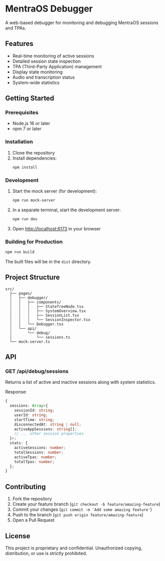 # MentraOS Debugger

A web-based debugger for monitoring and debugging MentraOS sessions and TPAs.

## Features

- Real-time monitoring of active sessions
- Detailed session state inspection
- TPA (Third-Party Application) management
- Display state monitoring
- Audio and transcription status
- System-wide statistics

## Getting Started

### Prerequisites

- Node.js 16 or later
- npm 7 or later

### Installation

1. Clone the repository
2. Install dependencies:
   ```bash
   npm install
   ```

### Development

1. Start the mock server (for development):
   ```bash
   npm run mock-server
   ```

2. In a separate terminal, start the development server:
   ```bash
   npm run dev
   ```

3. Open [http://localhost:6173](http://localhost:6173) in your browser

### Building for Production

```bash
npm run build
```

The built files will be in the `dist` directory.

## Project Structure

```
src/
  ├── pages/
  │   ├── debugger/
  │   │   ├── components/
  │   │   │   ├── StateTreeNode.tsx
  │   │   │   ├── SystemOverview.tsx
  │   │   │   ├── SessionList.tsx
  │   │   │   └── SessionInspector.tsx
  │   │   └── Debugger.tsx
  │   └── api/
  │       └── debug/
  │           └── sessions.ts
  └── mock-server.ts
```

## API

### GET /api/debug/sessions

Returns a list of active and inactive sessions along with system statistics.

Response:
```typescript
{
  sessions: Array<{
    sessionId: string;
    userId: string;
    startTime: string;
    disconnectedAt: string | null;
    activeAppSessions: string[];
    // ... other session properties
  }>;
  stats: {
    activeSessions: number;
    totalSessions: number;
    activeTpas: number;
    totalTpas: number;
  };
}
```

## Contributing

1. Fork the repository
2. Create your feature branch (`git checkout -b feature/amazing-feature`)
3. Commit your changes (`git commit -m 'Add some amazing feature'`)
4. Push to the branch (`git push origin feature/amazing-feature`)
5. Open a Pull Request

## License

This project is proprietary and confidential. Unauthorized copying, distribution, or use is strictly prohibited.